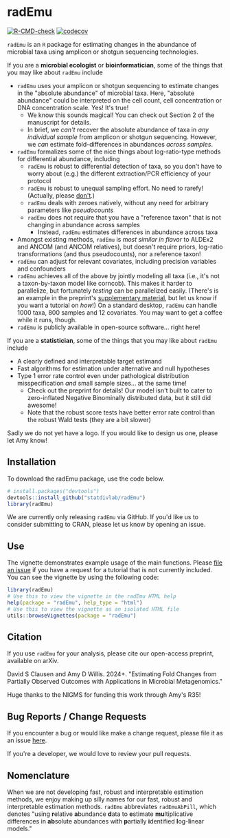 # radEmu 
<!-- <img src="docs/logo.png" align="right" width="165px"/> -->

<!-- badges: start -->
[![R-CMD-check](https://github.com/statdivlab/radEmu/workflows/R-CMD-check/badge.svg)](https://github.com/statdivlab/radEmu/actions)
[![codecov](https://codecov.io/github/statdivlab/radEmu/coverage.svg?branch=main)](https://app.codecov.io/github/statdivlab/radEmu)
<!-- badges: end -->

`radEmu` is an `R` package for estimating changes in the abundance of microbial taxa using amplicon or shotgun sequencing technologies. 

If you are a **microbial ecologist** or **bioinformatician**, some of the things that you may like about `radEmu` include

- `radEmu` uses your amplicon or shotgun sequencing to estimate changes in the "absolute abundance" of microbial taxa. Here, "absolute abundance" could be interpreted on the cell count, cell concentration or DNA concentration scale. Yes! It's true! 
    - We know this sounds magical! You can check out Section 2 of the manuscript for details. 
    - In brief, we *can't* recover the absolute abundance of taxa in *any individual sample* from amplicon or shotgun sequencing. However, we *can* estimate fold-differences in abundances *across samples*. 
- `radEmu` formalizes some of the nice things about log-ratio-type methods for differential abundance, including
    - `radEmu` is robust to differential detection of taxa, so you don't have to worry about (e.g.) the different extraction/PCR efficiency of your protocol
    - `radEmu` is robust to unequal sampling effort. No need to rarefy! (Actually, please [don't](https://www.frontiersin.org/journals/microbiology/articles/10.3389/fmicb.2019.02407/full).)
    - `radEmu` deals with zeroes natively, without any need for arbitrary parameters like *pseudocounts*
    - `radEmu` does not require that you have a "reference taxon" that is not changing in abundance across samples
        - Instead, `radEmu` estimates differences in abundance across taxa 
- Amongst existing methods, `radEmu` is *most similar in flavor* to ALDEx2 and ANCOM (and ANCOM relatives), but doesn't require priors, log-ratio transformations (and thus pseudocounts), nor a reference taxon! 
- `radEmu` can adjust for relevant covariates, including precision variables and confounders
- `radEmu` achieves all of the above by jointly modeling all taxa (i.e., it's not a taxon-by-taxon model like corncob). This makes it harder to parallelize, but fortunately *testing* can be parallelized easily. (There's is an example in the preprint's [supplementary material](https://github.com/statdivlab/radEmu_supplementary), but let us know if you want a tutorial on *how*!) On a standard desktop, `radEmu` can handle 1000 taxa, 800 samples and 12 covariates. You may want to get a coffee while it runs, though. 
- `radEmu` is publicly available in open-source software... right here!

If you are a **statistician**, some of the things that you may like about `radEmu` include

- A clearly defined and interpretable target estimand
- Fast algorithms for estimation under alternative and null hypotheses
- Type 1 error rate control even under pathological distribution misspecification *and* small sample sizes... at the same time!
    - Check out the preprint for details! Our model isn't built to cater to zero-inflated Negative Binominally distributed data, but it still did awesome!
    - Note that the robust score tests have better error rate control than the robust Wald tests (they are a bit slower)

Sadly we do not yet have a logo. If you would like to design us one, please let Amy know! 

## Installation

To download the radEmu package, use the code below.

``` r
# install.packages("devtools")
devtools::install_github("statdivlab/radEmu")
library(radEmu)
```

We are currently only releasing `radEmu` via GitHub. If you'd like us to consider submitting to CRAN, please let us know by opening an issue.

## Use

The vignette demonstrates example usage of the main functions. Please [file an issue](https://github.com/statdivlab/radEmu/issues) if you have a request for a tutorial that is not currently included. You can see the vignette by using the following code:

``` r
library(radEmu)
# Use this to view the vignette in the radEmu HTML help
help(package = "radEmu", help_type = "html")
# Use this to view the vignette as an isolated HTML file
utils::browseVignettes(package = "radEmu")
```

## Citation

If you use `radEmu` for your analysis, please cite our open-access preprint, available on arXiv. 

David S Clausen and Amy D Willis. 2024+. "Estimating Fold Changes from Partially Observed Outcomes with Applications in Microbial Metagenomics."

Huge thanks to the NIGMS for funding this work through Amy's R35! 

## Bug Reports / Change Requests

If you encounter a bug or would like make a change request, please file it as an issue [here](https://github.com/statdivlab/radEmu/issues).

If you're a developer, we would love to review your pull requests. 

## Nomenclature

When we are not developing fast, robust and interpretable estimation methods, we enjoy making up silly names for our fast, robust and interpretable estimation methods. `radEmu` abbreviates `radEmuAbPill`, which denotes "using **r**elative **a**bundance **d**ata to **e**stimate **mu**ltiplicative differences in **ab**solute abundances with **p**artially **i**dentified **l**og-**l**inear models."